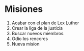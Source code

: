 # Misiones

1. Acabar con el plan de Lex Luthor
2. Crear la liga de la justicia
3. Buscar nuevos miembros
4. Odio los rencores
5. Nueva mision
